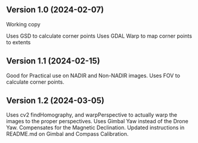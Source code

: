 Version 1.0 (2024-02-07)
----------------
Working copy 

Uses GSD to calculate corner points
Uses GDAL Warp to map corner points to extents

Version 1.1 (2024-02-15)
----------------
Good for Practical use on NADIR and Non-NADIR images.
Uses FOV to calculate corner points.

Version 1.2 (2024-03-05)
----------------
Uses cv2 findHomography, and warpPerspective to actually warp the images to the proper perspectives.
Uses Gimbal Yaw instead of the Drone Yaw.
Compensates for the Magnetic Declination.
Updated instructions in README.md on Gimbal and Compass Calibration.